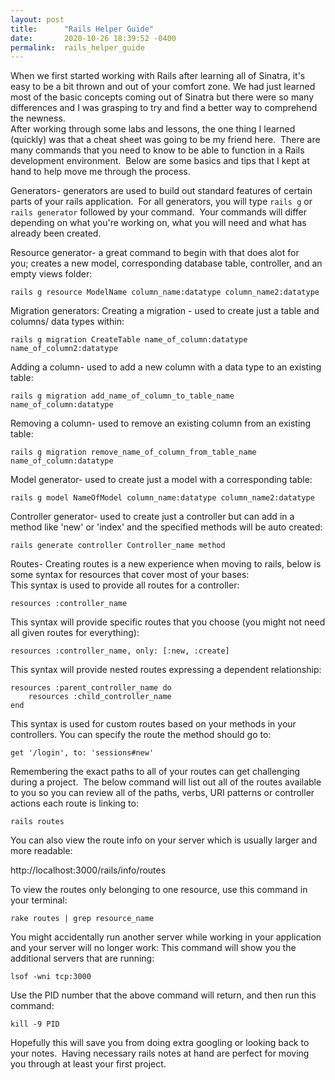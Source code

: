 ```yaml
---
layout: post
title:      "Rails Helper Guide"
date:       2020-10-26 18:39:52 -0400
permalink:  rails_helper_guide
---
```



When we first started working with Rails after learning all of Sinatra, it's easy to be a bit thrown and out of your comfort zone. We had just learned most of the basic concepts coming out of Sinatra but there were so many differences and I was grasping to try and find a better way to comprehend the newness.  
After working through some labs and lessons, the one thing I learned (quickly) was that a cheat sheet was going to be my friend here.  There are many commands that you need to know to be able to function in a Rails development environment.  Below are some basics and tips that I kept at hand to help move me through the process.


Generators- generators are used to build out standard features of certain parts of your rails application.  For all generators, you will type ```rails g``` or ```rails generator``` followed by your command.  Your commands will differ depending on what you're working on, what you will need and what has already been created.  

Resource generator- a great command to begin with that does alot for you; creates a new model, corresponding database table, controller, and an empty views folder:
```
rails g resource ModelName column_name:datatype column_name2:datatype
```

Migration generators:
Creating a migration - used to create just a table and columns/ data types within:
```
rails g migration CreateTable name_of_column:datatype name_of_column2:datatype
```

Adding a column- used to add a new column with a data type to an existing table:
```
rails g migration add_name_of_column_to_table_name name_of_column:datatype
```

Removing a column- used to remove an existing column from an existing table:
```
rails g migration remove_name_of_column_from_table_name name_of_column:datatype
```

Model generator- used to create just a model with a corresponding table:
```
rails g model NameOfModel column_name:datatype column_name2:datatype 
```

Controller generator- used to create just a controller but can add in a method like 'new' or 'index' and the specified methods will be auto created:
```
rails generate controller Controller_name method
``` 



Routes- Creating routes is a new experience when moving to rails, below is some syntax for resources that cover most of your bases:  
This syntax is used to provide all routes for a controller:
```
resources :controller_name
```

This syntax will provide specific routes that you choose (you might not need all given routes for everything):
```
resources :controller_name, only: [:new, :create]
```

This syntax will provide nested routes expressing a dependent relationship:
```
resources :parent_controller_name do 
    resources :child_controller_name 
end
```

This syntax is used for custom routes based on your methods in your controllers. You can specify the route the method should go to:
```
get '/login', to: 'sessions#new'
```


Remembering the exact paths to all of your routes can get challenging during a project.  The below command will list out all of the routes available to you so you can review all of the paths, verbs, URI patterns or controller actions each route is linking to:
```
rails routes
```

You can also view the route info on your server which is usually larger and more readable:

http://localhost:3000/rails/info/routes

To view the routes only belonging to one resource, use this command in your terminal:
```
rake routes | grep resource_name
```



You might accidentally run another server while working in your application and your server will no longer work:
This command will show you the additional servers that are running:
```
lsof -wni tcp:3000
```

Use the PID number that the above command will return, and then run this command:
```
kill -9 PID
```


Hopefully this will save you from doing extra googling or looking back to your notes.  Having necessary rails notes at hand are perfect for moving you through at least your first project.
